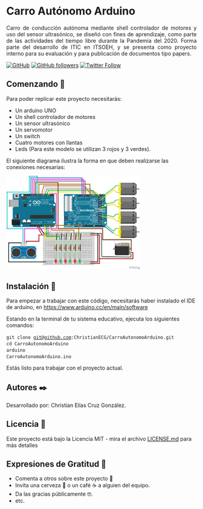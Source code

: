 # Carro Autónomo Arduino
<p align=justify>Carro de conducción autónoma mediante shell controlador de motores y uso del sensor ultrasónico, se diseñó con fines de aprendizaje, como parte de las actividades del tiempo libre durante la Pandemia del 2020. Forma parte del desarrollo de ITIC en ITSOEH, y se presenta como proyecto interno para su evaluación y para publicación de documentos tipo papers.</p>

[![GitHub](https://img.shields.io/github/license/ChristianECG/CarroAutonomoArduino)](LICENSE)
[![GitHub followers](https://img.shields.io/github/followers/ChristianECG?label=Follow)](https://github.com/ChristianECG)
[![Twitter Follow](https://img.shields.io/twitter/follow/ChristianECG_?label=Follow)](https://twitter.com/ChristianECG_)

## Comenzando :rocket:

Para poder replicar este proyecto necesitarás:

* Un arduino UNO
* Un shell controlador de motores
* Un sensor ultrasónico
* Un servomotor
* Un switch
* Cuatro motores con llantas
* Leds (Para este modelo se utilizan 3 rojos y 3 verdes).

El siguiente diagrama ilustra la forma en que deben realizarse las conexiones necesarias:

<img src=Diagrama.png width=70%>

## Instalación :wrench:

Para empezar a trabajar con este código, necesitarás haber instalado el IDE de arduino, en https://www.arduino.cc/en/main/software

Estando en la terminal de tu sistema educativo, ejecuta los siguientes comandos:

<code>git clone git@github.com:ChristianECG/CarroAutonomoArduino.git</code><br>
<code>cd CarroAutonomoArduino</code><br>
<code>arduino CarroAutonomoArduino.ino</code><br>

Estás listo para trabajar con el proyecto actual.

## Autores :black_nib:

Desarrollado por: Christian Elías Cruz González.

## Licencia :page_facing_up:

Este proyecto está bajo la Licencia MIT - mira el archivo <a href='LICENSE'>LICENSE.md</a> para más detalles

## Expresiones de Gratitud :gift:

* Comenta a otros sobre este proyecto :loudspeaker:
* Invita una cerveza :beer: o un café :coffee: a alguien del equipo.
* Da las gracias públicamente :nerd_face:.
* etc.
